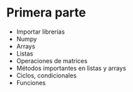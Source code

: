 # Primera parte 
- Importar librerías 
- Numpy
- Arrays
- Listas
- Operaciones de matrices
- Métodos importantes en listas y arrays
- Ciclos, condicionales
- Funciones 

